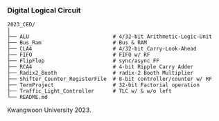 ### Digital Logical Circuit

    2023_CED/
    │
    ├── ALU                           # 4/32-bit Arithmetic-Logic-Unit
    ├── Bus_Ram                       # Bus & RAM
    ├── CLA4                          # 4/32-bit Carry-Look-Ahead
    ├── FIFO                          # FIFO w/ RF
    ├── FlipFlop                      # sync/async FF
    ├── RCA4                          # 4-bit Ripple Carry Adder
    ├── Radix2_Booth                  # radix-2 Booth Multiplier
    ├── Shifter_Counter_RegisterFile  # 8-bit controller/counter w/ RF
    ├── TermProject                   # 32-bit Factorial operation
    ├── Traffic_Light_Controller      # TLC w/ & w/o left
    └── README.md

Kwangwoon University 2023.
